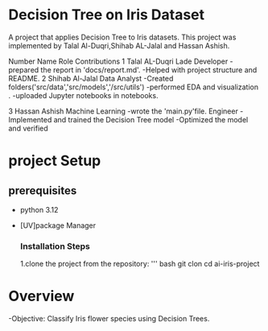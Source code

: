 # Decision Tree on Iris Dataset
A project that applies Decision Tree to Iris datasets.
This project was implemented by Talal Al-Duqri,Shihab AL-Jalal and Hassan Ashish.

Number        Name                     Role                    Contributions
1             Talal AL-Duqri          Lade Developer           -prepared the report in 'docs/report.md'.
                                                               -Helped with project structure and README.
2             Shihab Al-Jalal         Data Analyst             -Created folders('src/data','src/models','/src/utils')
                                                               -performed EDA and visualization .
                                                               -uploaded Jupyter notebooks in notebooks.

3             Hassan Ashish           Machine Learning         -wrote the 'main.py'file.
                                      Engineer                 -Implemented and trained the Decision Tree model
                                                               -Optimized the model and verified


  # project Setup
  ## prerequisites
  - python 3.12
  - [UV]package Manager

    ### Installation Steps
    1.clone the project from the repository:
   ''' bash
    git clon <repository-url>
    cd ai-iris-project
             
# Overview 
-Objective: Classify Iris flower species using Decision Trees.
